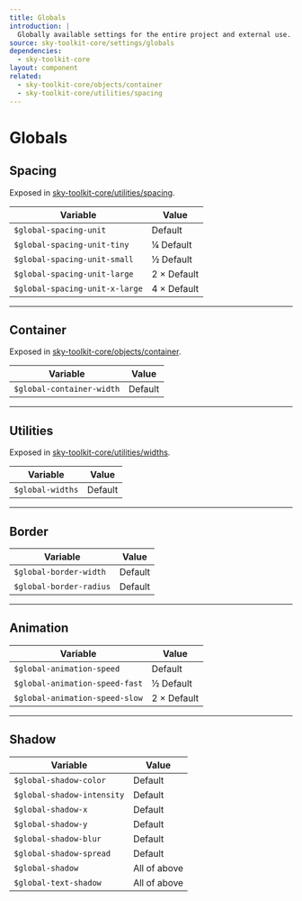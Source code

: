 ```yaml
---
title: Globals
introduction: |
  Globally available settings for the entire project and external use.
source: sky-toolkit-core/settings/globals
dependencies:
  - sky-toolkit-core
layout: component
related:
  - sky-toolkit-core/objects/container
  - sky-toolkit-core/utilities/spacing
---
```


# Globals

## Spacing

Exposed in [sky-toolkit-core/utilities/spacing](../../utilities/_spacing.scss).

| Variable                       | Value         |
|--------------------------------|---------------|
| `$global-spacing-unit`         | Default       |
| `$global-spacing-unit-tiny`    | ¼ Default     |
| `$global-spacing-unit-small`   | ½ Default     |
| `$global-spacing-unit-large`   | 2 × Default   |
| `$global-spacing-unit-x-large` | 4 × Default   |

---

## Container

Exposed in [sky-toolkit-core/objects/container](../../objects/_container.scss).

| Variable                       | Value         |
|--------------------------------|---------------|
| `$global-container-width`      | Default       |

---

## Utilities

Exposed in [sky-toolkit-core/utilities/widths](../../utilities/_widths.scss).

| Variable                       | Value         |
|--------------------------------|---------------|
| `$global-widths`               | Default       |

---

## Border

| Variable                       | Value         |
|--------------------------------|---------------|
| `$global-border-width`         | Default       |
| `$global-border-radius`        | Default       |

---

## Animation

| Variable                       | Value         |
|--------------------------------|---------------|
| `$global-animation-speed`      | Default       |
| `$global-animation-speed-fast` | ½ Default     |
| `$global-animation-speed-slow` | 2 × Default   |

---

## Shadow

| Variable                       | Value         |
|--------------------------------|---------------|
| `$global-shadow-color`         | Default       |
| `$global-shadow-intensity`     | Default       |
| `$global-shadow-x`             | Default       |
| `$global-shadow-y`             | Default       |
| `$global-shadow-blur`          | Default       |
| `$global-shadow-spread`        | Default       |
| `$global-shadow`               | All of above  |
| `$global-text-shadow`          | All of above  |
